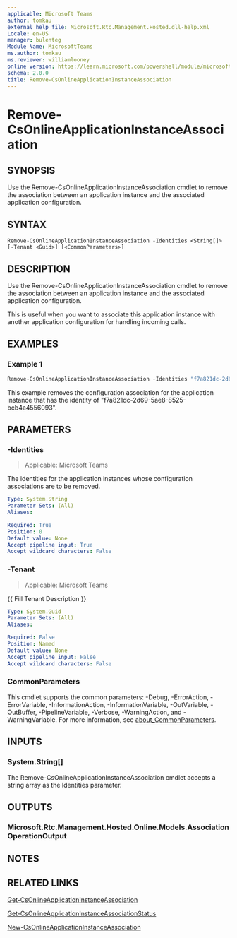 ```yaml
---
applicable: Microsoft Teams
author: tomkau
external help file: Microsoft.Rtc.Management.Hosted.dll-help.xml
Locale: en-US
manager: bulenteg
Module Name: MicrosoftTeams
ms.author: tomkau
ms.reviewer: williamlooney
online version: https://learn.microsoft.com/powershell/module/microsoftteams/remove-csonlineapplicationinstanceassociation
schema: 2.0.0
title: Remove-CsOnlineApplicationInstanceAssociation
---
```


# Remove-CsOnlineApplicationInstanceAssociation

## SYNOPSIS
Use the Remove-CsOnlineApplicationInstanceAssociation cmdlet to remove the association between an application instance and the associated application configuration.

## SYNTAX

```
Remove-CsOnlineApplicationInstanceAssociation -Identities <String[]> [-Tenant <Guid>] [<CommonParameters>]
```

## DESCRIPTION
Use the Remove-CsOnlineApplicationInstanceAssociation cmdlet to remove the association between an application instance and the associated application configuration.

This is useful when you want to associate this application instance with another application configuration for handling incoming calls.

## EXAMPLES

### Example 1
```powershell
Remove-CsOnlineApplicationInstanceAssociation -Identities "f7a821dc-2d69-5ae8-8525-bcb4a4556093"
```

This example removes the configuration association for the application instance that has the identity of "f7a821dc-2d69-5ae8-8525-bcb4a4556093".

## PARAMETERS

### -Identities

> Applicable: Microsoft Teams

The identities for the application instances whose configuration associations are to be removed.

```yaml
Type: System.String
Parameter Sets: (All)
Aliases:

Required: True
Position: 0
Default value: None
Accept pipeline input: True
Accept wildcard characters: False
```

### -Tenant

> Applicable: Microsoft Teams

{{ Fill Tenant Description }}

```yaml
Type: System.Guid
Parameter Sets: (All)
Aliases:

Required: False
Position: Named
Default value: None
Accept pipeline input: False
Accept wildcard characters: False
```

### CommonParameters
This cmdlet supports the common parameters: -Debug, -ErrorAction, -ErrorVariable, -InformationAction, -InformationVariable, -OutVariable, -OutBuffer, -PipelineVariable, -Verbose, -WarningAction, and -WarningVariable. For more information, see [about_CommonParameters](https://go.microsoft.com/fwlink/?LinkID=113216).

## INPUTS

### System.String[]
The Remove-CsOnlineApplicationInstanceAssociation cmdlet accepts a string array as the Identities parameter.

## OUTPUTS

### Microsoft.Rtc.Management.Hosted.Online.Models.AssociationOperationOutput

## NOTES

## RELATED LINKS

[Get-CsOnlineApplicationInstanceAssociation](https://learn.microsoft.com/powershell/module/microsoftteams/get-csonlineapplicationinstanceassociation)

[Get-CsOnlineApplicationInstanceAssociationStatus](https://learn.microsoft.com/powershell/module/microsoftteams/get-csonlineapplicationinstanceassociationstatus)

[New-CsOnlineApplicationInstanceAssociation](https://learn.microsoft.com/powershell/module/microsoftteams/new-csonlineapplicationinstanceassociation)
